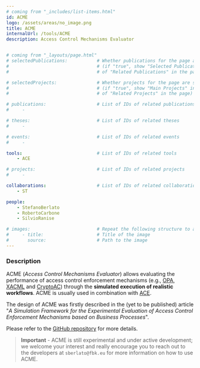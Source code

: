 ```yaml
---
# coming from "_includes/list-items.html"
id: ACME
logo: /assets/areas/no_image.png
title: ACME
internalUrl: /tools/ACME
description: Access Control Mechanisms Evaluator


# coming from "_layouts/page.html"
# selectedPublications:           # Whether publications for the page are selected 
#                                 # (if "true", show "Selected Publications" instead  
#                                 # of "Related Publications" in the page)

# selectedProjects:               # Whether projects for the page are selected 
#                                 # (if "true", show "Main Projects" instead  
#                                 # of "Related Projects" in the page)

# publications:                   # List of IDs of related publications
#     - 

# theses:                         # List of IDs of related theses
#     - 

# events:                         # List of IDs of related events
#     - 

tools:                            # List of IDs of related tools
    - ACE

# projects:                       # List of IDs of related projects
#     - 

collaborations:                   # List of IDs of related collaborations
    - ST 

people:
    - StefanoBerlato
    - RobertoCarbone
    - SilvioRanise

# images:                         # Repeat the following structure to add more images
#     - title:                    # Title of the image
#       source:                   # Path to the image
---
```


### Description

ACME (*Access Control Mechanisms Evaluator*) allows evaluating the performance of access control enforcement mechanisms (e.g., [OPA](https://www.openpolicyagent.org/), [XACML](http://docs.oasis-open.org/xacml/3.0/xacml-3.0-core-spec-os-en.html) and [CryptoAC](https://github.com/stfbk/CryptoAC)) through the **simulated execution of realistic workflows**. ACME is usually used in combination with [ACE](https://github.com/stfbk/ACE).

The design of ACME was firstly described in the (yet to be published) article "*A Simulation Framework for the Experimental Evaluation of Access Control Enforcement Mechanisms based on Business Processes*". 

Please refer to the [GitHub repository](https://github.com/stfbk/ACME) for more details.

> **Important** - ACME is still experimental and under active development; we welcome your interest and really encourage you to reach out to the developers at `sberlato@fbk.eu` for more information on how to use ACME.
